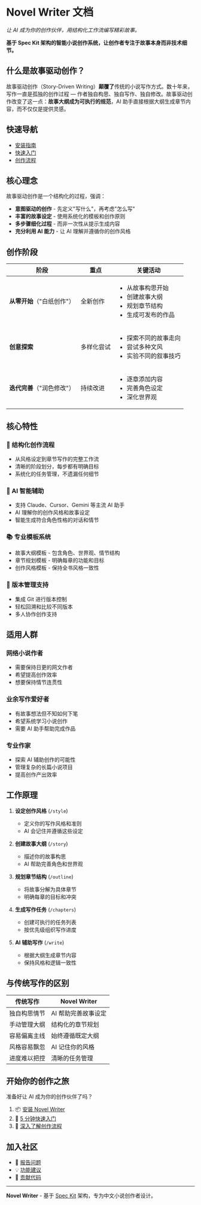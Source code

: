 # Novel Writer 文档

*让 AI 成为你的创作伙伴，用结构化工作流编写精彩故事。*

**基于 Spec Kit 架构的智能小说创作系统，让创作者专注于故事本身而非技术细节。**

## 什么是故事驱动创作？

故事驱动创作（Story-Driven Writing）**颠覆了**传统的小说写作方式。数十年来，写作一直是孤独的创作过程 — 作者独自构思、独自写作、独自修改。故事驱动创作改变了这一点：**故事大纲成为可执行的规范**，AI 助手直接根据大纲生成章节内容，而不仅仅是提供灵感。

## 快速导航

- [安装指南](installation.md)
- [快速入门](quickstart.md)
- [创作流程](workflow.md)

## 核心理念

故事驱动创作是一个结构化的过程，强调：

- **意图驱动的创作** - 先定义"写什么"，再考虑"怎么写"
- **丰富的故事设定** - 使用系统化的模板和创作原则
- **多步骤细化过程** - 而非一次性从提示生成内容
- **充分利用 AI 能力** - 让 AI 理解并遵循你的创作风格

## 创作阶段

| 阶段 | 重点 | 关键活动 |
|------|------|---------|
| **从零开始**（"白纸创作"） | 全新创作 | <ul><li>从故事构思开始</li><li>创建故事大纲</li><li>规划章节结构</li><li>生成可发布的作品</li></ul> |
| **创意探索** | 多样化尝试 | <ul><li>探索不同的故事走向</li><li>尝试多种文风</li><li>实验不同的叙事技巧</li></ul> |
| **迭代完善**（"润色修改"） | 持续改进 | <ul><li>逐章添加内容</li><li>完善角色设定</li><li>深化世界观</li></ul> |

## 核心特性

### 🎯 结构化创作流程
- 从风格设定到章节写作的完整工作流
- 清晰的阶段划分，每步都有明确目标
- 系统化的任务管理，不遗漏任何细节

### 🤖 AI 智能辅助
- 支持 Claude、Cursor、Gemini 等主流 AI 助手
- AI 理解你的创作风格和故事设定
- 智能生成符合角色性格的对话和情节

### 📚 专业模板系统
- 故事大纲模板 - 包含角色、世界观、情节结构
- 章节规划模板 - 明确每章的功能和目标
- 创作风格模板 - 保持全书风格一致性

### 🔄 版本管理支持
- 集成 Git 进行版本控制
- 轻松回溯和比较不同版本
- 多人协作创作支持

## 适用人群

### 网络小说作者
- 需要保持日更的网文作者
- 希望提高创作效率
- 想要保持情节连贯性

### 业余写作爱好者
- 有故事想法但不知如何下笔
- 希望系统学习小说创作
- 需要 AI 助手帮助完成作品

### 专业作家
- 探索 AI 辅助创作的可能性
- 管理复杂的长篇小说项目
- 提高创作产出效率

## 工作原理

1. **设定创作风格** (`/style`)
   - 定义你的写作风格和准则
   - AI 会记住并遵循这些设定

2. **创建故事大纲** (`/story`)
   - 描述你的故事构思
   - AI 帮助完善角色和世界观

3. **规划章节结构** (`/outline`)
   - 将故事分解为具体章节
   - 明确每章的目标和冲突

4. **生成写作任务** (`/chapters`)
   - 创建可执行的任务列表
   - 按优先级组织写作进度

5. **AI 辅助写作** (`/write`)
   - 根据大纲生成章节内容
   - 保持风格和逻辑一致性

## 与传统写作的区别

| 传统写作 | Novel Writer |
|----------|--------------|
| 独自构思情节 | AI 帮助完善故事设定 |
| 手动管理大纲 | 结构化的章节规划 |
| 容易偏离主线 | 始终遵循既定大纲 |
| 风格容易飘忽 | AI 记住你的风格 |
| 进度难以把控 | 清晰的任务管理 |

## 开始你的创作之旅

准备好让 AI 成为你的创作伙伴了吗？

1. 📦 [安装 Novel Writer](installation.md)
2. 🚀 [5 分钟快速入门](quickstart.md)
3. 📖 [深入了解创作流程](workflow.md)

## 加入社区

- 🐛 [报告问题](https://github.com/wordflowlab/novel-writer/issues)
- 💡 [功能建议](https://github.com/wordflowlab/novel-writer/discussions)
- 🤝 [贡献代码](https://github.com/wordflowlab/novel-writer/pulls)

---

**Novel Writer** - 基于 [Spec Kit](https://github.com/sublayerapp/spec-kit) 架构，专为中文小说创作者设计。